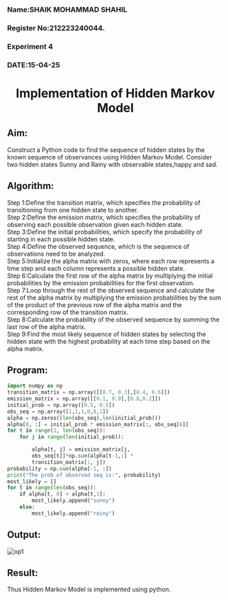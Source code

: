 <H3> Name:SHAIK MOHAMMAD SHAHIL </H3>
<H3>Register No:212223240044.</H3>
<H3> Experiment 4</H3>
<H3>DATE:15-04-25</H3>
<H1 ALIGN =CENTER> Implementation of Hidden Markov Model</H1>

## Aim:

Construct a Python code to find the sequence of hidden states by the known sequence of observances using Hidden Markov Model. Consider two hidden states Sunny and Rainy with observable states,happy and sad.

## Algorithm:

Step 1:Define the transition matrix, which specifies the probability of transitioning from one hidden state to another.<br>
Step 2:Define the emission matrix, which specifies the probability of observing each possible observation given each hidden state.<br>
Step 3:Define the initial probabilities, which specify the probability of starting in each possible hidden state.<br>
Step 4:Define the observed sequence, which is the sequence of observations need to be analyzed.<br>
Step 5:Initialize the alpha matrix with zeros, where each row represents a time step and each column represents a possible hidden state.<br>
Step 6:Calculate the first row of the alpha matrix by multiplying the initial probabilities by the emission probabilities for the first observation.<br>
Step 7:Loop through the rest of the observed sequence and calculate the rest of the alpha matrix by multiplying the emission probabilities by the sum of the product of
the previous row of the alpha matrix and the corresponding row of the transition matrix.<br>
Step 8:Calculate the probability of the observed sequence by summing the last row of the alpha matrix.<br>
Step 9:Find the most likely sequence of hidden states by selecting the hidden state with the highest probability at each time step based on the alpha matrix.<br>

## Program:

```py
import numpy as np
transition_matrix = np.array([[0.7, 0.3],[0.4, 0.6]])
emission_matrix = np.array([[0.1, 0.9],[0.8,0.2]])
initial_prob = np.array([0.5, 0.5])
obs_seq = np.array([1,1,1,0,0,1])
alpha = np.zeros((len(obs_seq),len(initial_prob)))
alpha[0, :] = initial_prob * emission_matrix[:, obs_seq[0]]
for t in range(1, len(obs_seq)):
    for j in range(len(initial_prob)):

        alpha[t, j] = emission_matrix[j,
        obs_seq[t]]*np.sum(alpha[t-1,:] *
        transition_matrix[:, j])
probability = np.sum(alpha[-1, :])
print("The prob of observed seq is:", probability)
most_likely = []
for t in range(len(obs_seq)):
    if alpha[t, 0] > alpha[t,1]:
        most_likely.append("sunny")
    else:
        most_likely.append("rainy")
```

## Output:

![op1](https://github.com/BHUVANESHWAR-BHUVIOP/Ex-4--AAI/assets/94155099/3f557ea5-a883-4726-bbf6-0e5bd3aeb446)


## Result:

Thus Hidden Markov Model is implemented using python.
